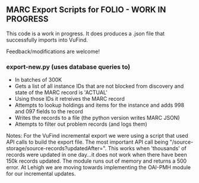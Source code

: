 ## MARC Export Scripts for FOLIO - WORK IN PROGRESS

This code is a work in progress.  It does produces a .json file that successfully imports into VuFind.  

Feedback/modifications are welcome!

### export-new.py (uses database queries to)
* In batches of 300K
* Gets a list of all instance IDs that are not blocked from discovery and state of the MARC record is 'ACTUAL'
* Using those IDs it retreives the MARC record
* Attempts to lookup holdings and items for the instance and adds 998 and 097 fields to the record
* Writes the records to a file (the python version writes MARC JSON)
* Attempts to filter out problem records (and logs them)


Notes:
For the VuFind incremental export we were using a script that used API calls to build the export file.  The most important API call being "/source-storage/source-records?updatedAfter=".
This works when 'thousands' of records were updated in one day...it does not work when there have been 150k records updated.  The module runs out of memory and returns a 500 error.  At Lehigh we are moving towards implementing the OAI-PMH module for our incremental updates.

